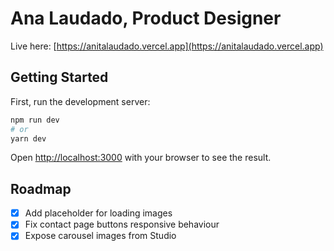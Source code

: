 # Ana Laudado, Product Designer

Live here: [https://anitalaudado.vercel.app](https://anitalaudado.vercel.app)

## Getting Started

First, run the development server:

```bash
npm run dev
# or
yarn dev
```

Open [http://localhost:3000](http://localhost:3000) with your browser to see the result.

## Roadmap

* [x] Add placeholder for loading images
* [x] Fix contact page buttons responsive behaviour
* [x] Expose carousel images from Studio
